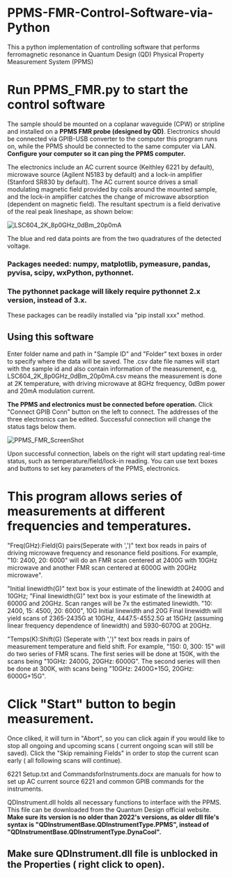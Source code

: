 # PPMS-FMR-Control-Software-via-Python
This a python implementation of controlling software that performs ferromagnetic resonance in Quantum Design (QD) Physical Property Measurement System (PPMS)

# Run PPMS_FMR.py to start the control software
The sample should be mounted on a coplanar waveguide (CPW) or stripline and installed on a **PPMS FMR probe (designed by QD)**. Electronics should be connected via GPIB-USB converter to the computer this program runs on, while the PPMS should be connected to the same computer via LAN. **Configure your computer so it can ping the PPMS computer.**

The electronics include an AC current source (Keithley 6221 by default), microwave source (Agilent N5183 by default) and a lock-in amplifier (Stanford SR830 by default). The AC current source drives a small modulating magnetic field provided by coils around the mounted sample, and the lock-in amplifier catches the change of microwave absorption (dependent on magnetic field). The resultant spectrum is a field derivative of the real peak lineshape, as shown below:

![LSC604_2K_8p0GHz_0dBm_20p0mA](https://user-images.githubusercontent.com/61217720/205196558-a4cf971c-d596-4e2f-ba1f-da2cfc237303.png)

The blue and red data points are from the two quadratures of the detected voltage.

### Packages needed: numpy, matplotlib, pymeasure, pandas, pyvisa, scipy, wxPython, pythonnet.
### The pythonnet package will likely require pythonnet 2.x version, instead of 3.x.
These packages can be readily installed via "pip install xxx" method.

## Using this software
Enter folder name and path in "Sample ID" and "Folder" text boxes in order to specify where the data will be saved. The .csv date file names will start with the sample id and also contain information of the measurement, e.g, LSC604_2K_8p0GHz_0dBm_20p0mA.csv means the measurement is done at 2K temperature, with driving microwave at 8GHz frequency, 0dBm power and 20mA modulation current.

**The PPMS and electronics must be connected before operation.** Click "Connect GPIB Conn" button on the left to connect. The addresses of the three electronics can be edited. Successful connection will change the status tags below them.

![PPMS_FMR_ScreenShot](https://user-images.githubusercontent.com/61217720/205196599-6e787998-8c68-48dc-afbb-4355e726d6b4.png)

Upon successful connection, labels on the right will start updating real-time status, such as temperature/field/lock-in reading. You can use text boxes and buttons to set key parameters of the PPMS, electronics.

# This program allows series of measurements at different frequencies and temperatures.
"Freq(GHz):Field(G) pairs(Seperate with ',')" text box reads in pairs of driving microwave frequency and resonance field positions. For example, "10: 2400, 20: 6000" will do an FMR scan centered at 2400G with 10GHz microwave and another FMR scan centered at 6000G with 20GHz microwave".

"Initial linewidth(G)" text box is your estimate of the linewidth at 2400G and 10GHz; "Final linewidth(G)" text box is your estimate of the linewidth at 6000G and 20GHz. Scan ranges will be 7x the estimated linewidth. "10: 2400, 15: 4500, 20: 6000", 10G Initial linewidth and 20G Final linewidth will yield scans of 2365-2435G at 10GHz, 4447.5-4552.5G at 15GHz (assuming linear frequency dependence of linewidth) and 5930-6070G at 20GHz.

"Temps(K):Shift(G) (Seperate with ',')" text box reads in pairs of measurement temperature and field shift. For example, "150: 0, 300: 15" will do two series of FMR scans. The first series will be done at 150K, with the scans being "10GHz: 2400G, 20GHz: 6000G". The second series will then be done at 300K, with scans being "10GHz: 2400G+15G, 20GHz: 6000G+15G".

# Click "Start" button to begin measurement.
Once cliked, it will turn in "Abort", so you can click again if you would like to stop all ongoing and upcoming scans ( current ongoing scan will still be saved). Click the "Skip remaining Fields" in order to stop the current scan early ( all following scans will continue).

6221 Setup.txt and CommandsforInstruments.docx are manuals for how to set up AC current source 6221 and common GPIB commands for the instruments.

QDInstrument.dll holds all necessary functions to interface with the PPMS. This file can be downloaded from the Quantum Design official website. **Make sure its version is no older than 2022's versions, as older dll file's syntax is "QDInstrumentBase.QDInstrumentType.PPMS", instead of "QDInstrumentBase.QDInstrumentType.DynaCool".**

## Make sure QDInstrument.dll file is unblocked in the Properties ( right click to open).
